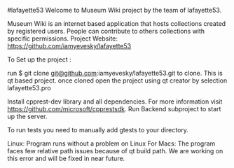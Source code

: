 #lafayette53 Welcome to Museum Wiki project by the team of lafayette53.

Museum Wiki is an internet based application that hosts collections created by registered users. People can contribute to others collections with specific permissions. Project Website: https://github.com/iamyevesky/lafayette53

To Set up the project :

run $ git clone git@github.com:iamyevesky/lafayette53.git to clone. This is qt based project. once cloned open the project using qt creator by selection lafayette53.pro

Install cpprest-dev library and all dependencies. For more information visit https://github.com/microsoft/cpprestsdk. Run Backend subproject to start up the server.

To run tests you need to manually add gtests to your directory.

Linux: Program runs without a problem on Linux For Macs: The program faces few relative path issues because of qt build path. We are working on this error and will be fixed in near future.

